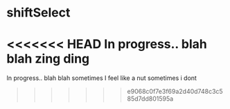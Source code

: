 # shiftSelect

<<<<<<< HEAD
In progress.. blah blah  zing ding
=======
In progress.. blah blah 
sometimes I feel like a nut 
sometimes i dont 
>>>>>>> e9068c0f7e3f69a2d40d748c3c585d7dd801595a
